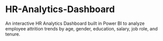 # HR-Analytics-Dashboard
An interactive HR Analytics Dashboard built in Power BI to analyze employee attrition trends by age, gender, education, salary, job role, and tenure.
